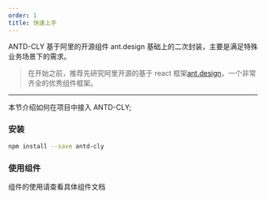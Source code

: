 ```yaml
---
order: 1
title: 快速上手
---
```


ANTD-CLY 基于阿里的开源组件 ant.design 基础上的二次封装，主要是满足特殊业务场景下的需求。

> 在开始之前，推荐先研究阿里开源的基于 react 框架[ant.design](https://ant.design)，一个非常齐全的优秀组件框架。

---

本节介绍如何在项目中接入 ANTD-CLY;

### 安装

```bash
npm install --save antd-cly
```

### 使用组件

组件的使用请查看具体组件文档
